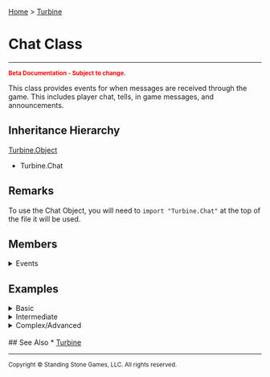 <a href="index">Home</a> > <a href="turbine">Turbine</a>

<h1>Chat Class</h1>
<hr/>
<sub style="color:red; font-weight:bold">Beta Documentation - Subject to change.</sub>

This class provides events for when messages are received through the game. This includes player chat, tells, in game messages, and announcements.

## Inheritance Hierarchy
<a href="turbine.object">Turbine.Object</a>
* Turbine.Chat

## Remarks
To use the Chat Object, you will need to `import "Turbine.Chat"` at the top of the file it will be used.

## Members
<details>
<summary>Events</summary>
<ul>
	<li><a href="turbine.chat.received">Received</a></li>
</ul>
</details>

## Examples
<details><summary>Basic</summary>

** Coming Soon **
```lua
```
</details>

<details><summary>Intermediate</summary>

** Coming Soon **
```lua
```
</details>

<details><summary>Complex/Advanced</summary>

** Coming Soon **
```lua
```
</details>

<br/>
## See Also
* <a href="turbine">Turbine</a>

<hr/>
<sub>Copyright &copy; Standing Stone Games, LLC.  All rights reserved.</sub>